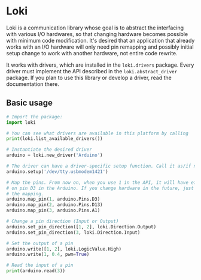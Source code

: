 Loki
====

Loki is a communication library whose goal
is to abstract the interfacing with various I/O hardwares, so that changing
hardware becomes possible with minimum code modification. It's desired that
an application that already works with an I/O hardware will only need pin
remapping and possibly initial setup change to work with another hardware, not
entire code rewrite.

It works with drivers, which are installed in the `loki.drivers` package. Every
driver must implement the API described in the `loki.abstract_driver` package.
If you plan to use this library or develop a driver, read the documentation
there.

Basic usage
-----------
```python
# Import the package:
import loki

# You can see what drivers are available in this platform by calling
print(loki.list_available_drivers())

# Instantiate the desired driver
arduino = loki.new_driver('Arduino')

# The driver can have a driver-specific setup function. Call it as/if necessary.
arduino.setup('/dev/tty.usbmodem1421')

# Map the pins. From now on, when you use 1 in the API, it will have effects
# on pin D3 in the Arduino. If you change hardware in the future, just change
# the mapping.
arduino.map_pin(1, arduino.Pins.D3)
arduino.map_pin(2, arduino.Pins.D13)
arduino.map_pin(3, arduino.Pins.A1)

# Change a pin direction (Input or Output)
arduino.set_pin_direction([1, 2], loki.Direction.Output)
arduino.set_pin_direction(3, loki.Direction.Input)

# Set the output of a pin
arduino.write([1, 2], loki.LogicValue.High)
arduino.write(1, 0.4, pwm=True)

# Read the input of a pin
print(arduino.read(3))
```
